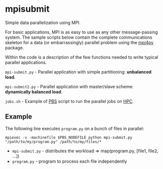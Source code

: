 # mpisubmit

Simple data parallelization using MPI.

For basic applications, MPI is as easy to use as any other message-passing system. The sample scripts below contain the complete communications skeleton for a data (or embarrassingly) parallel problem using the [mpi4py](http://mpi4py.scipy.org/docs/usrman/index.html) package.

Within the code is a description of the few functions needed to write typical parallel applications.

`mpi-submit.py` - Parallel application with simple partitioning: **unbalanced load**.

`mpi-submit2.py` - Parallel application with master/slave scheme: **dynamically balanced load**. 

`jobs.sh` - Example of [PBS](https://en.wikipedia.org/wiki/Portable_Batch_System) script to run the parallel jobs on [HPC](http://www.sdsc.edu/services/hpc/hpc_systems.html). 

## Example

The following line executes `program.py` on a bunch of files in parallel:

    mpiexec -v -machinefile $PBS_NODEFILE python mpi-submit.py "/path/to/my/program.py" /path/to/my/files/*

- `mpi-submit.py` - distributes the workload => map(program.py, [file1, file2, ...])
- `program.py` - program to process each file independently

